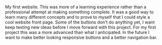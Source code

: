 My first website.  This was more of a learning experience rather than a professional attempt at making something complete.  It was a good way to learn many different concepts and to prove to myself that I could style a cool website front page.  Some of the buttons don't do anything yet, I want keep testing new ideas before I move forward with this project.  For my first project this was a more advanced than what I anticipated.  In the future I want to make better looking responsive buttons and a better navigation bar.    
